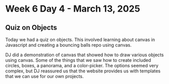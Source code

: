 # Week 6 Day 4 - March 13, 2025
## Quiz on Objects

Today we had a quiz on objects. This involved learning about canvas in Javascript and creating a bouncing balls repo using canvas. 

DJ did a demonstration of canvas that showed how to draw various objects using canvas. Some of the things that we saw how to create included circles, boxes, a panorama, and a color-picker. The options seemed very complex, but DJ reassured us that the website provides us with templates that we can use for our own projects.